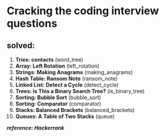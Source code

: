 # Cracking the coding interview questions

## solved: 
  1. __Tries: contacts__ (word_tree)
  2. __Array: Left Rotation__ (left_rotation)
  3. __Strings: Making Anagrams__ (making_anagrams)
  4. __Hash Table: Ransom Note__ (ransom_note)
  5. __Linked List: Detect a Cycle__ (detect_cycle)
  6. __Trees: Is This a Binary Search Tree?__ (is_binary_tree)
  7. __Sorting: Bubble Sort__ (bubble_sort)
  8. __Sorting: Comparator__ (comparator)
  9. __Stacks: Balanced Brackets__ (balanced_brackets)
  10. __Queues: A Table of Two Stacks__ (queue)
  
_**reference: Hackerrank**_
